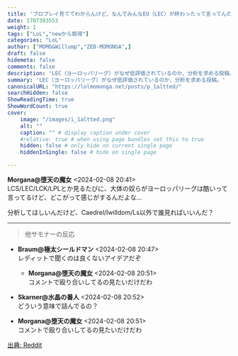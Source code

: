 ```yaml
---
title: 'プロプレイ見ててわからんけど、なんでみんなEU（LEC）が終わったって言ってんの？'
date: 1707393553
weight: 1
tags: ["LoL","newから取得"]
categories: "LoL"
author: ["MOMO&Willump","ZED-MOMONGA",]
draft: false
hidemeta: false
comments: false
description: 'LEC（ヨーロッパリーグ）がなぜ低評価されているのか、分析を求める投稿。'
summary: 'LEC（ヨーロッパリーグ）がなぜ低評価されているのか、分析を求める投稿。'
canonicalURL: "https://lolmomonga.net/posts/p_1altted/"
searchHidden: false
ShowReadingTime: true
ShowWordCount: true
cover:
    image: "/images/i_1altted.png"
    alt: ""
    caption: "" # display caption under cover
    #relative: true # when using page bundles set this to true
    hidden: false # only hide on current single page
    hiddenInSingle: false # hide on single page

---
```

**Morgana@堕天の魔女** <2024-02-08 20:41>  
LCS/LEC/LCK/LPLとか見るたびに、大体の奴らがヨーロッパリーグは酷いって言ってるけど、どこがって感じがするんだよな…

分析してほしいんだけど、Caedrel/Iwilldom/Ls以外で誰見ればいいんだ？  

---

> 他サモナーの反応  

- **Braum@極太シールドマン** <2024-02-08 20:47>   
レディットで聞くのは良くないアイデアだぞ  

  - **Morgana@堕天の魔女** <2024-02-08 20:51>   
  コメントで殴り合いしてるの見たいだけだわ  

- **Skarner@水晶の番人** <2024-02-08 20:52>   
どういう意味で詰んでるの？  

- **Morgana@堕天の魔女** <2024-02-08 20:51>   
コメントで殴り合いしてるの見たいだけだわ  




[出典: Reddit](https://www.reddit.com//r/leagueoflegends/comments/1altted/clueless_proplay_watcher_why_everyone_says_eu_lec/)
